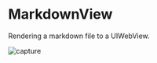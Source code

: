 # MarkdownView 

Rendering a markdown file to a UIWebView.

![capture](http://labs.jasonsturges.com/swift/labs/markdown.png)
